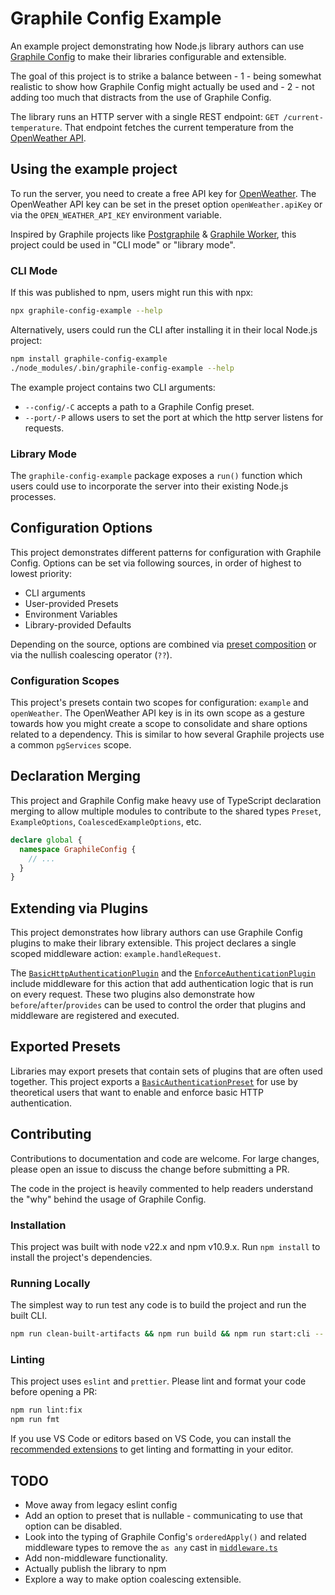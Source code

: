# Graphile Config Example

An example project demonstrating how Node.js library authors can use
[Graphile Config](https://star.graphile.org/graphile-config/) to make their
libraries configurable and extensible.

The goal of this project is to strike a balance between - 1 - being somewhat
realistic to show how Graphile Config might actually be used and - 2 - not
adding too much that distracts from the use of Graphile Config.

The library runs an HTTP server with a single REST endpoint:
`GET /current-temperature`. That endpoint fetches the current temperature from
the [OpenWeather API](https://openweathermap.org/api).

## Using the example project

To run the server, you need to create a free API key for
[OpenWeather](https://openweathermap.org/api). The OpenWeather API key can be
set in the preset option `openWeather.apiKey` or via the `OPEN_WEATHER_API_KEY`
environment variable.

Inspired by Graphile projects like [Postgraphile](https://postgraphile.org/) &
[Graphile Worker](https://worker.graphile.org/), this project could be used in
"CLI mode" or "library mode".

### CLI Mode

If this was published to npm, users might run this with npx:

```sh
npx graphile-config-example --help
```

Alternatively, users could run the CLI after installing it in their local
Node.js project:

```sh
npm install graphile-config-example
./node_modules/.bin/graphile-config-example --help
```

The example project contains two CLI arguments:

- `--config/-C` accepts a path to a Graphile Config preset.
- `--port/-P` allows users to set the port at which the http server listens for
  requests.

### Library Mode

The `graphile-config-example` package exposes a `run()` function which users
could use to incorporate the server into their existing Node.js processes.

## Configuration Options

This project demonstrates different patterns for configuration with Graphile
Config. Options can be set via following sources, in order of highest to lowest
priority:

- CLI arguments
- User-provided Presets
- Environment Variables
- Library-provided Defaults

Depending on the source, options are combined via
[preset composition](https://star.graphile.org/graphile-config/preset#preset-composition)
or via the nullish coalescing operator (`??`).

### Configuration Scopes

This project's presets contain two scopes for configuration: `example` and
`openWeather`. The OpenWeather API key is in its own scope as a gesture towards
how you might create a scope to consolidate and share options related to a
dependency. This is similar to how several Graphile projects use a common
`pgServices` scope.

## Declaration Merging

This project and Graphile Config make heavy use of TypeScript declaration
merging to allow multiple modules to contribute to the shared types `Preset`,
`ExampleOptions`, `CoalescedExampleOptions`, etc.

```ts
declare global {
  namespace GraphileConfig {
    // ...
  }
}
```

## Extending via Plugins

This project demonstrates how library authors can use Graphile Config plugins to
make their library extensible. This project declares a single scoped middleware
action: `example.handleRequest`.

The
[`BasicHttpAuthenticationPlugin`](./src/plugins/authentication/http-basic-authentication-plugin.ts)
and the
[`EnforceAuthenticationPlugin`](./src/plugins/authentication/enforce-authentication-plugin.ts)
include middleware for this action that add authentication logic that is run on
every request. These two plugins also demonstrate how
`before`/`after`/`provides` can be used to control the order that plugins and
middleware are registered and executed.

## Exported Presets

Libraries may export presets that contain sets of plugins that are often used
together. This project exports a
[`BasicAuthenticationPreset`](./src/config/presets/basic-authentication-preset.ts)
for use by theoretical users that want to enable and enforce basic HTTP
authentication.

## Contributing

Contributions to documentation and code are welcome. For large changes, please
open an issue to discuss the change before submitting a PR.

The code in the project is heavily commented to help readers understand the
"why" behind the usage of Graphile Config.

### Installation

This project was built with node v22.x and npm v10.9.x. Run `npm install` to
install the project's dependencies.

### Running Locally

The simplest way to run test any code is to build the project and run the built
CLI.

```sh
npm run clean-built-artifacts && npm run build && npm run start:cli -- -h
```

### Linting

This project uses `eslint` and `prettier`. Please lint and format your code
before opening a PR:

```sh
npm run lint:fix
npm run fmt
```

If you use VS Code or editors based on VS Code, you can install the
[recommended extensions](./.vscode/extensions.json) to get linting and
formatting in your editor.

## TODO

- Move away from legacy eslint config
- Add an option to preset that is nullable - communicating to use that option
  can be disabled.
- Look into the typing of Graphile Config's `orderedApply()` and related
  middleware types to remove the `as any` cast in
  [`middleware.ts`](./src/config/middleware.ts)
- Add non-middleware functionality.
- Actually publish the library to npm
- Explore a way to make option coalescing extensible.
